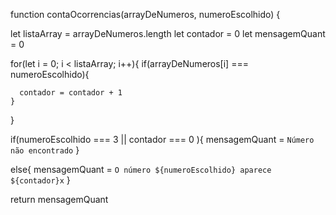 function contaOcorrencias(arrayDeNumeros, numeroEscolhido) {


  let listaArray = arrayDeNumeros.length
  let contador = 0
  let mensagemQuant = 0
  
  
  for(let i = 0; i < listaArray; i++){
    if(arrayDeNumeros[i] === numeroEscolhido){
      
      contador = contador + 1 
    }
   
    
  }
  
  if(numeroEscolhido === 3 || contador === 0 ){
   mensagemQuant = `Número não encontrado`
  }
  
  else{
    mensagemQuant = `O número ${numeroEscolhido} aparece ${contador}x`
  }
  
  
  
  
  return mensagemQuant